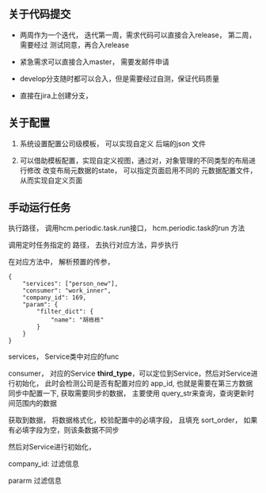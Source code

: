 ## 关于代码提交
- 两周作为一个迭代， 迭代第一周，需求代码可以直接合入release， 第二周，需要经过 测试同意，再合入release
- 紧急需求可以直接合入master， 需要发邮件申请

- develop分支随时都可以合入，但是需要经过自测，保证代码质量
- 直接在jira上创建分支， 


## 关于配置
1. 系统设置配置公司级模板， 可以实现自定义 后端的json 文件

2. 可以借助模板配置，实现自定义视图，通过对，对象管理的不同类型的布局进行修改
改变布局元数据的state， 可以指定页面启用不同的 元数据配置文件，从而实现自定义页面


## 手动运行任务

执行路径， 调用hcm.periodic.task.run接口， hcm.periodic.task的run 方法

调用定时任务指定的 路径， 去执行对应方法，异步执行

在对应方法中， 解析预置的传参， 
```
{
    "services": ["person_new"],
    "consumer": "work_inner",
    "company_id": 169,
    "param": {
        "filter_dict": {
            "name": "胡栋栋"
        }
    }
}
```
services， Service类中对应的func

consumer， 对应的Service  __third_type__，可以定位到Service，然后对Service进行初始化，
此时会检测公司是否有配置对应的 app_id, 也就是需要在第三方数据同步中配置一下,
获取需要同步的数据， 主要使用 query_str来查询，查询更新时间范围内的数据

获取到数据， 将数据格式化，校验配置中的必填字段， 且填充 sort_order， 如果有必填字段为空，则该条数据不同步

然后对Service进行初始化，

company_id: 过滤信息

pararm 过滤信息